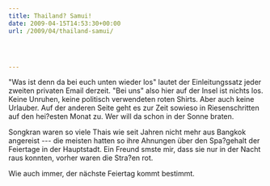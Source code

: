 ```yaml
---
title: Thailand? Samui!
date: 2009-04-15T14:53:30+00:00
url: /2009/04/thailand-samui/




---
```

"Was ist denn da bei euch unten wieder los" lautet der Einleitungssatz jeder zweiten privaten Email derzeit. "Bei uns" also hier auf der Insel ist nichts los. Keine Unruhen, keine politisch verwendeten roten Shirts. Aber auch keine Urlauber. Auf der anderen Seite geht es zur Zeit sowieso in Riesenschritten auf den hei?esten Monat zu. Wer will da schon in der Sonne braten.

Songkran waren so viele Thais wie seit Jahren nicht mehr aus Bangkok angereist --- die meisten hatten so ihre Ahnungen über den Spa?gehalt der Feiertage in der Hauptstadt. Ein Freund smste mir, dass sie nur in der Nacht raus konnten, vorher waren die Stra?en rot.

Wie auch immer, der nächste Feiertag kommt bestimmt.
